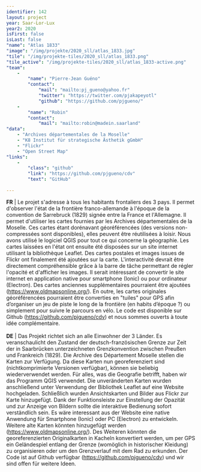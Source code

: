 ```yaml
---
identifier: 142
layout: project
year: Saar-Lor-Lux
year2: 2020
isFirst: false
isLast: false
"name": "Atlas 1833"
"image": "/img/projekte/2020_sll/atlas_1833.jpg"
"tile": "/img/projekte-tiles/2020_sll/atlas_1833.png"
"tile_active": "/img/projekte-tiles/2020_sll/atlas_1833-active.png"
"team":
    -
        "name": "Pierre-Jean Guéno"
        "contact":
            "mail": "mailto:pj_gueno@yahoo.fr"
            "twitter": "https://twitter.com/pjakapeyotl"
            "github": "https://github.com/pjgueno/"
    -
        "name": "Robin"
        "contact":
            "mail": "mailto:robin@madein.saarland"
"data":
    - "Archives départementales de la Moselle"
    - "K8 Institut für strategische Ästhetik gGmbH"
    - "Flickr"
    - "Open Street Map"
"links":
    -
        "class": "github"
        "link": "https://github.com/pjgueno/cdv"
        "text": "GitHub"
           
---
```

<b>FR</b> \| Le projet s'adresse à tous les habitants frontaliers des 3 pays. Il permet d'observer l'état de la frontière franco-allemande à l'époque de la convention de Sarrebruck (1829) signée entre la France et l'Allemagne. Il permet d'utiliser les cartes fournies par les Archives départementales de la Moselle. Ces cartes étant dorénavant géoréférencées (des versions non-compressées sont disponibles), elles peuvent être réutilisées à loisir. Nous avons utilisé le logiciel QGIS pour tout ce qui concerne la géographie. Les cartes laissées en l'état ont ensuite été disposées sur un site internet utilisant la bibliothèque Leaflet. Des cartes postales et images issues de Flickr ont finalement été ajoutées sur la carte. L'interactivité devrait être directement compréhensible grâce à la barre de tâche permettant de régler l'opacité et d'afficher les images. Il serait intéressant de convertir le site internet en application native pour smartphone (Ionic) ou pour ordinateur (Electron). Des cartes anciennes supplémentaires pourraient être ajoutées (<a href="https://www.oldmapsonline.org/" target="_blank" style="color: #f2bb9b;">https://www.oldmapsonline.org/</a>). En outre, les cartes originales géoréférencées pourraient être converties en "tuiles" pour GPS afin d’organiser un jeu de piste le long de la frontière (en habits d’époque ?) ou simplement pour suivre le parcours en vélo. Le code est disponible sur Github (<a href="https://github.com/pjgueno/cdv" target="_blank" style="color: #f2bb9b;">https://github.com/pjgueno/cdv</a>) et nous sommes ouverts à toute idée complémentaire.
<br/><br/>
<b>DE</b> \| Das Projekt richtet sich an alle Einwohner der 3 Länder. Es veranschaulicht den Zustand der deutsch-französischen Grenze zur Zeit der in Saarbrücken unterzeichneten Grenzkonvention zwischen Preußen und Frankreich (1829). Die Archive des Département Moselle stellen die Karten zur Verfügung. Da diese Karten nun georeferenziert sind (nichtkomprimierte Versionen verfügbar), können sie beliebig wiederverwendet werden. Für alles, was die Geografie betrifft, haben wir das Programm QGIS verwendet. Die unveränderten Karten wurden anschließend unter Verwendung der Bibliothek Leaflet auf eine Website hochgeladen. Schließlich wurden Ansichtskarten und Bilder aus Flickr zur Karte hinzugefügt. Dank der Funktionsleiste zur Einstellung der Opazität und zur Anzeige von Bildern sollte die interaktive Bedienung sofort verständlich sein. Es wäre interessant aus der Website eine native Anwendung für Smartphone (Ionic) oder PC (Electron) zu entwickeln. Weitere alte Karten könnten hinzugefügt werden (<a href="https://www.oldmapsonline.org/" target="_blank" style="color: #f2bb9b;">https://www.oldmapsonline.org/</a>). Des Weiteren könnten die georeferenzierten Originalkarten in Kacheln konvertiert werden, um per GPS ein Geländespiel entlang der Grenze (womöglich in historischer Kleidung) zu organisieren oder um den Grenzverlauf mit dem Rad zu erkunden. Der Code ist auf Github verfügbar (<a href="https://github.com/pjgueno/cdv" target="_blank" style="color: #f2bb9b;">https://github.com/pjgueno/cdv</a>) und wir sind offen für weitere Ideen. 